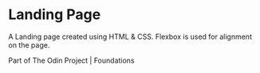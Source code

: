 # Landing Page
A Landing page created using HTML & CSS. Flexbox is used for alignment on the page. 

Part of The Odin Project | Foundations